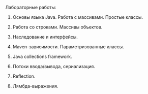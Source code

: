 Лабораторные работы:

1. Основы языка Java. Работа с массивами. Простые классы.

2. Работа со строками. Массивы объектов.

3. Наследование и интерфейсы.

4. Maven-зависимости. Параметризованные классы.

6. Java collections framework.

7. Потоки ввода/вывода, сериализация.

8. Reflection.

9. Лямбда-выражения.
